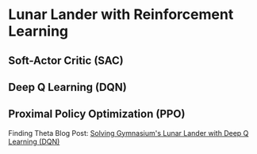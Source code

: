 # Lunar Lander with Reinforcement Learning

## Soft-Actor Critic (SAC)

## Deep Q Learning (DQN)

## Proximal Policy Optimization (PPO)

Finding Theta Blog Post: [Solving Gymnasium's Lunar Lander with Deep Q Learning (DQN)](https://www.findingtheta.com/blog/solving-gymnasiums-lunar-lander-with-deep-q-learning)
